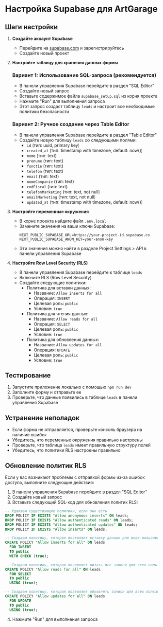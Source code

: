# Настройка Supabase для ArtGarage

## Шаги настройки

1. **Создайте аккаунт Supabase**
   - Перейдите на [supabase.com](https://supabase.com/) и зарегистрируйтесь
   - Создайте новый проект

2. **Настройте таблицу для хранения данных формы**
   
   ### Вариант 1: Использование SQL-запроса (рекомендуется)
   - В панели управления Supabase перейдите в раздел "SQL Editor"
   - Создайте новый запрос
   - Вставьте содержимое файла `supabase_setup.sql` из корня проекта
   - Нажмите "Run" для выполнения запроса
   - Этот запрос создаст таблицу `leads` и настроит все необходимые политики безопасности
   
   ### Вариант 2: Ручное создание через Table Editor
   - В панели управления Supabase перейдите в раздел "Table Editor"
   - Создайте новую таблицу `leads` со следующими полями:
     - `id` (тип: uuid, primary key)
     - `created_at` (тип: timestamp with timezone, default: now())
     - `nume` (тип: text)
     - `prenume` (тип: text)
     - `functie` (тип: text)
     - `telefon` (тип: text)
     - `email` (тип: text)
     - `numeCompanie` (тип: text)
     - `codFiscal` (тип: text)
     - `telefonMarketing` (тип: text, not null)
     - `emailMarketing` (тип: text, not null)
     - `updated_at` (тип: timestamp with timezone, default: now())

3. **Настройте переменные окружения**
   - В корне проекта найдите файл `.env.local`
   - Замените значения на ваши ключи Supabase:
     ```
     NEXT_PUBLIC_SUPABASE_URL=https://your-project-id.supabase.co
     NEXT_PUBLIC_SUPABASE_ANON_KEY=your-anon-key
     ```
   - Эти значения можно найти в разделе Project Settings > API в панели управления Supabase

4. **Настройте Row Level Security (RLS)**
   - В панели управления Supabase перейдите к таблице `leads`
   - Включите RLS (Row Level Security)
   - Создайте следующие политики:
     - Политика для вставки данных:
       - Название: `Allow inserts for all`
       - Операция: `INSERT`
       - Целевая роль: `public`
       - Условие: `true`
     - Политика для чтения данных:
       - Название: `Allow reads for all`
       - Операция: `SELECT`
       - Целевая роль: `public`
       - Условие: `true`
     - Политика для обновления данных:
       - Название: `Allow updates for all`
       - Операция: `UPDATE`
       - Целевая роль: `public`
       - Условие: `true`

## Тестирование

1. Запустите приложение локально с помощью `npm run dev`
2. Заполните форму и отправьте ее
3. Проверьте, что данные появились в таблице `leads` в панели управления Supabase

## Устранение неполадок

- Если форма не отправляется, проверьте консоль браузера на наличие ошибок
- Убедитесь, что переменные окружения правильно настроены
- Проверьте, что таблица `leads` имеет правильную структуру полей
- Убедитесь, что политики RLS настроены правильно

## Обновление политик RLS

Если у вас возникают проблемы с отправкой формы из-за ошибок доступа, выполните следующие действия:

1. В панели управления Supabase перейдите в раздел "SQL Editor"
2. Создайте новый запрос
3. Вставьте следующий SQL-код для обновления политик RLS:

```sql
-- Удаляем существующие политики, если они есть
DROP POLICY IF EXISTS "Allow anonymous inserts" ON leads;
DROP POLICY IF EXISTS "Allow authenticated reads" ON leads;
DROP POLICY IF EXISTS "Allow authenticated updates" ON leads;
DROP POLICY IF EXISTS "Allow inserts" ON leads;

-- Создаем политику, которая позволяет вставку данных для всех пользователей (включая анонимных)
CREATE POLICY "Allow inserts for all" ON leads
  FOR INSERT
  TO public
  WITH CHECK (true);

-- Создаем политику, которая позволяет читать все записи для всех пользователей
CREATE POLICY "Allow reads for all" ON leads
  FOR SELECT
  TO public
  USING (true);

-- Создаем политику, которая позволяет обновлять записи для всех пользователей
CREATE POLICY "Allow updates for all" ON leads
  FOR UPDATE
  TO public
  USING (true);
```

4. Нажмите "Run" для выполнения запроса